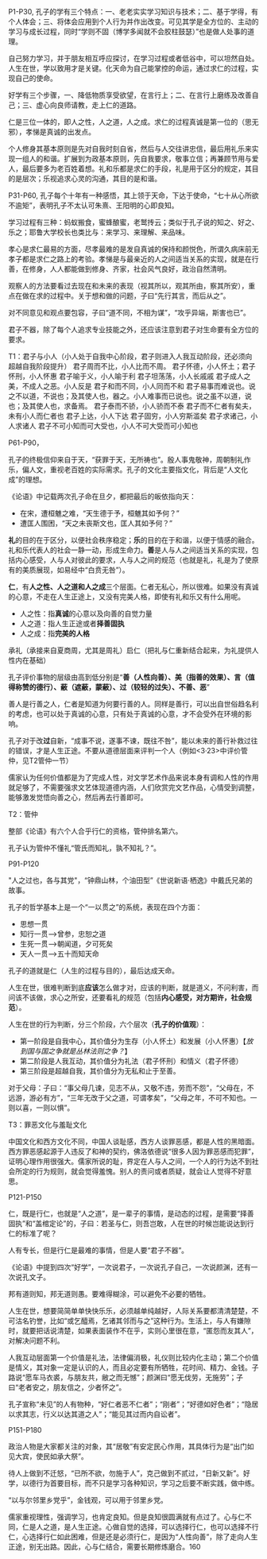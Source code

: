 P1-P30,
孔子的学有三个特点：一、老老实实学习知识与技术；二、基于学得，有个人体会；三、将体会应用到个人行为并作出改变。可见其学是全方位的、主动的学习与成长过程，同时“学则不固（博学多闻就不会胶柱鼓瑟）”也是做人处事的道理。

自己努力学习，并于朋友相互呼应探讨，在学习过程或者低谷中，可以坦然自处。人生在世，学以致用才是关键。化天命为自己能掌控的命运，通过求仁的过程，实现自己的使命。

好学有三个步骤，一、降低物质享受欲望，在言行上；二、在言行上磨练及改善自己；三、虚心向良师请教，走上仁的道路。

仁是三位一体的，即人之性，人之道，人之成。求仁的过程真诚是第一位的（思无邪），孝悌是真诚的出发点。

个人修身其基本原则是先对自我时刻自省，然后与人交往讲忠信，最后用礼乐来实现一组人的和谐。扩展到为政基本原则，先自我要求，敬事立信；再兼顾节用与爱人，最后要多为老百姓着想。礼和乐都是求仁的手段，礼是用于区分的规定，其目的是层次；乐视追求心灵的沟通，其目的是和谐。

P31-P60,
孔子每个十年有一种感悟，其上领于天命，下达于使命，“七十从心所欲不逾矩”，表明孔子不太认可朱熹、王阳明的心即良知。

学习过程有三种：蚂蚁搬食，蜜蜂酿蜜，老鹫抟云；类似于孔子说的知之、好之、乐之；耶鲁大学校长也类比与：来学习、来理解、来品味。

孝心是求仁最易的方面，尽孝最难的是发自真诚的保持和颜悦色，所谓久病床前无孝子都是求仁之路上的考验。孝悌是与最亲近的人之间适当关系的实现，就是在行善，在修身，人人都能做到修身、齐家，社会风气良好，政治自然清明。

观察人的方法要看过去现在和未来的表现（视其所以，观其所由，察其所安），重点在做在求的过程中。关于想和做的问题，子曰“先行其言，而后从之”。

对不同意见和观点要包容，子曰“道不同，不相为谋”，“攻乎异端，斯害也已”。

君子不器，除了每个人追求专业技能之外，还应该注意到君子对生命要有全方位的要求。

T1：君子与小人（小人处于自我中心阶段，君子则进入人我互动阶段，还必须向超越自我阶段提升）
君子周而不比，小人比而不周。
君子怀德，小人怀土；君子怀刑，小人怀惠
君子喻于义，小人喻于利
君子坦荡荡，小人长戚戚
君子成人之美，不成人之恶。小人反是
君子和而不同，小人同而不和
君子易事而难说也。说之不以道，不说也；及其使人也，器之。小人难事而已说也。说之虽不以道，说也；及其使人也，求备焉。
君子泰而不骄，小人骄而不泰
君子而不仁者有矣夫，未有小人而仁者也
君子上达，小人下达
君子固穷，小人穷斯滥矣
君子求诸己，小人求诸人
君子不可小知而可大受也，小人不可大受而可小知也

P61-P90，

孔子的终极信仰来自于天，“获罪于天，无所祷也”。殷人事鬼敬神，周朝制礼作乐，偏人文，重视老百姓的实际需求。孔子的文化主要指文化，背后是“人文化成”的理想。

《论语》中记载两次孔子命在旦夕，都把最后的皈依指向天：

- 在宋，遭桓魋之难，“天生德于予，桓魋其如予何？”
- 遭匡人围困，“天之未丧斯文也，匡人其如予何？”

**礼**的目的在于区分，以便社会秩序稳定；**乐**的目的在于和谐，以便于情感的融合。礼和乐代表人的社会一静一动，形成生命力。**善**是人与人之间适当关系的实现，包括内心感受，人与人对彼此的要求，人与人之间的规范（也就是礼，礼是为了使原有的美质展现，如易经中“白贲无咎”）。

**仁**，有**人之性、人之道和人之成**三个层面。仁者无私心，所以很难。如果没有真诚的心意，不走在人生正途上，又没有完美人格，即使有礼和乐又有什么用呢。

- 人之性：指**真诚**的心意以及向善的自觉力量
- 人之道：指人生正途或者**择善固执**
- 人之成：指**完美的人格**

承礼（承接来自夏商周，尤其是周礼）启仁（把礼与仁重新结合起来，为礼提供人性内在基础）

孔子评价事物的层级由高到低分别是“**善（人性向善）、美（指善的效果）、言（值得称赞的德行）、蔽（遮蔽，蒙蔽）、过（较轻的过失）、不善、恶**”

善人是行善之人，仁者是知道为何要行善的人。同样是善行，可以出自世俗趋名利的考虑，也可以处于真诚的心意，只有处于真诚的心意，才不会受外在环境的影响。

孔子对于改**过**自新，“成事不说，遂事不谏，既往不咎”，能以未来的善行补救过往的错误，才是人生正途。不要从道德层面来评判一个人（例如<3·23>中评价管仲，见T2管仲一节）

儒家认为任何价值都是为了完成人性，对文学艺术作品来说本身有调和人性的作用就足够了，不需要强求文艺体现道德内涵，人们欣赏完文艺作品，心情受到调整，能够激发觉悟向善之心，然后再去行善即可。

T2：管仲

整部《论语》有六个人合乎行仁的资格，管仲排名第六。

孔子认为管仲不懂礼“管氏而知礼，孰不知礼？”。

P91-P120

"人之过也，各与其党"，“钟鼎山林，个油田型”《世说新语·栖逸》中戴氏兄弟的故事。

孔子的哲学基本上是一个“一以贯之”的系统，表现在四个方面：

- 思想一贯 
- 知行一贯-->曾参，忠恕之道
- 生死一贯-->朝闻道，夕可死矣
- 天人一贯-->五十而知天命

孔子的道就是仁（人生的过程与目的），最后达成天命。

人生在世，很难判断到底**应该**怎么做才对，应该的判断，就是道义，不问利害，而问该不该做，求心之所安，还要看礼的规范（包括**内心感受，对方期许，社会规范**）。

人生在世的行为判断，分三个阶段，六个层次（**孔子的价值观**）：

- 第一阶段是自我中心，其价值分为生存（小人怀土）和发展（小人怀惠）【*放到国与国之争就是丛林法则之争？*】
- 第二阶段是人我互动，其价值分为礼法（君子怀刑）和情义（君子怀德）
- 第三阶段是超越自我，其价值分为无私和止于至善。

对于父母：子曰：“事父母几谏，见志不从，又敬不违，劳而不怨”，“父母在，不远游，游必有方”，“三年无改于父之道，可谓孝矣”，“父母之年，不可不知也。一则以喜，一则以惧”。

T3：罪恶文化与羞耻文化

中国文化和西方文化不同，中国人谈耻感，西方人谈罪恶感，都是人性的黑暗面。西方罪恶感起源于人违反了和神的契约，佛洛依德说“很多人因为罪恶感而犯罪”，证明心理作用很强大。儒家所说的耻，界定在人与人之间，一个人的行为达不到社会所定的行为规则，就会觉得羞愧。别人的责问或者质疑，就会让人觉得不好意思。

P121-P150

仁，既是行仁，也就是“人之道”，是一辈子的事情，是动态的过程，是需要“择善固执”和“盖棺定论”的，子曰：若圣与仁，则吾岂敢，人在世的时候岂能说达到行仁的标准了呢？

人有专长，但是行仁是最难的事情，但是人要“君子不器”。

《论语》中提到四次“好学”，一次说君子，一次说孔子自己，一次说颜渊，还有一次说孔文子。

邦有道则知，邦无道则愚。要难得糊涂，可以避免不必要的牺牲。

人生在世，想要简简单单快快乐乐，必须越单纯越好，人际关系要都清清楚楚，不可沽名钓誉，比如“或乞醯焉，乞诸其邻而与之”这种行为。生活上，与人有嫌隙时，就要把话说清楚，如果表面装作不在乎，实则心里很在意，“匿怨而友其人”，对解决问题不利。

人我互动层面第一个价值是礼法，法律偏消极，礼仪则比较内化主动；第二个价值是情义，其对象一定是认识的人，而且必定要有所牺牲，花时间、精力、金钱。子路说“愿车马衣裘，与朋友共，敝之而无憾”；颜渊曰“愿无伐劳，无施劳”；子曰“老者安之，朋友信之，少者怀之”。

孔子宣称“未见”的人有物种，“好仁者恶不仁者”；“刚者”；“好德如好色者”；“隐居以求其志，行义以达其道之人”；“能见其过而内自讼者”。

P151-P180

政治人物是大家都关注的对象，其“居敬”有安定民心作用，其具体行为是“出门如见大宾，使民如承大祭”。

待人上做到不迁怒，“已所不欲，勿施于人”，克己做到不贰过，“日新又新”。好学，以德行为首要目标，而不只是学习各种知识，学习之后要不断实践，做中练。

“以与尔邻里乡党乎”，金钱观，可以用于邻里乡党。

儒家重视理性，强调学习，也肯定良知。但是良知很圆满就有点过了。心与仁不同，仁是人之道，是人生正途。心做自觉的选择，可以选择行仁，也可以选择不行仁，心选择行仁如此困难，但是还是必须行仁，是因为“人性向善”，除了走向人生正途，别无出路。因此，心与仁结合，需要长期修炼磨合。160

